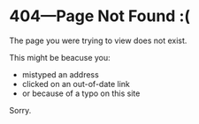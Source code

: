 404&mdash;Page Not Found :(
===

The page you were trying to view does not exist.

This might be beacuse you:

  *  mistyped an address
  *  clicked on an out-of-date link
  *  or because of a typo on this site

Sorry.
